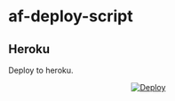 # af-deploy-script

<!-- ## Railway

[![Deploy on Railway](https://railway.app/button.svg)](https://railway.app/new/template?template=)
<br> -->

## Heroku

Deploy to heroku.
<p align="center">
<a href="https://heroku.com/deploy?template=https://github.com/Hemas0308/af-deploy-script">
  <img src="https://www.herokucdn.com/deploy/button.svg" alt="Deploy">
</a>
</p>

